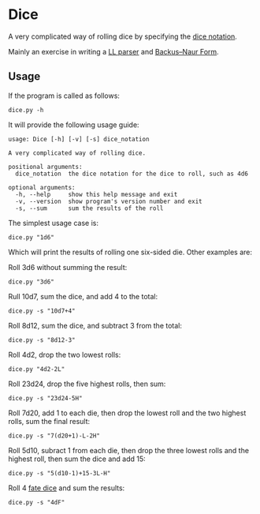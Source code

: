 # Dice

A very complicated way of rolling dice by specifying the [dice notation][dn].

[dn]: https://en.wikipedia.org/wiki/Dice_notation

Mainly an exercise in writing a [LL parser][ll] and [Backus–Naur Form][bnf].

[ll]: https://en.wikipedia.org/wiki/LL_parser
[bnf]: https://en.wikipedia.org/wiki/Backus%E2%80%93Naur_form

## Usage

If the program is called as follows:

```
dice.py -h
```

It will provide the following usage guide:

```
usage: Dice [-h] [-v] [-s] dice_notation

A very complicated way of rolling dice.

positional arguments:
  dice_notation  the dice notation for the dice to roll, such as 4d6

optional arguments:
  -h, --help     show this help message and exit
  -v, --version  show program's version number and exit
  -s, --sum      sum the results of the roll
```

The simplest usage case is:

```
dice.py "1d6"
```

Which will print the results of rolling one six-sided die. Other examples are:

Roll 3d6 without summing the result:

```
dice.py "3d6"  
```

Rull 10d7, sum the dice, and add 4 to the total:

```
dice.py -s "10d7+4"
```

Roll 8d12, sum the dice, and subtract 3 from the total:

```
dice.py -s "8d12-3"
```

Roll 4d2, drop the two lowest rolls:

```
dice.py "4d2-2L"
```

Roll 23d24, drop the five highest rolls, then sum:

```
dice.py -s "23d24-5H"
```

Roll 7d20, add 1 to each die, then drop the lowest roll and the two highest
rolls, sum the final result:

```
dice.py -s "7(d20+1)-L-2H"
```

Roll 5d10, subract 1 from each die, then drop the three lowest rolls and the
highest roll, then sum the dice and add 15:

```
dice.py -s "5(d10-1)+15-3L-H"
```

Roll 4 [fate dice][fd] and sum the results:

```
dice.py -s "4dF"
```

[fd]: https://en.wikipedia.org/wiki/Fudge_(role-playing_game_system)#Fudge_dice
